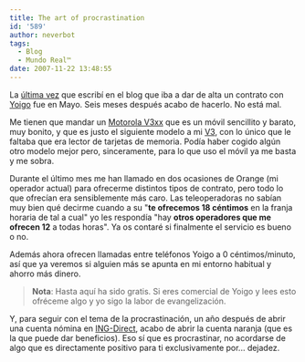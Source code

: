 ```yaml
---
title: The art of procrastination
id: '589'
author: neverbot
tags:
  - Blog
  - Mundo Real™
date: 2007-11-22 13:48:55
---
```


La [última vez](http://localhost:8000/neverbot/como-mantener-a-un-tonto-feliz-ii/) que escribí en el blog que iba a dar de alta un contrato con [Yoigo](http://www.yoigo.es/) fue en Mayo. Seis meses después acabo de hacerlo. No está mal.

Me tienen que mandar un [Motorola V3xx](http://www.motorola.com/consumer/v/index.jsp?vgnextoid=cd7e914ec0801110VgnVCM1000008206b00aRCRD&show=productHome) que es un móvil sencillito y barato, muy bonito, y que es justo el siguiente modelo a mi [V3](http://www.motorola.com/consumer/v/index.jsp?vgnextoid=6c8f971bdf20c010VgnVCM1000008206b00aRCRD&show=productHome), con lo único que le faltaba que era lector de tarjetas de memoria. Podía haber cogido algún otro modelo mejor pero, sinceramente, para lo que uso el móvil ya me basta y me sobra.

Durante el último mes me han llamado en dos ocasiones de Orange (mi operador actual) para ofrecerme distintos tipos de contrato, pero todo lo que ofrecían era sensiblemente más caro. Las teleoperadoras no sabían muy bien qué decirme cuando a su "**te ofrecemos 18 céntimos** en la franja horaria de tal a cual" yo les respondía "hay **otros operadores que me ofrecen 12** a todas horas". Ya os contaré si finalmente el servicio es bueno o no.

Además ahora ofrecen llamadas entre teléfonos Yoigo a 0 céntimos/minuto, así que ya veremos si alguien más se apunta en mi entorno habitual y ahorro más dinero.

> **Nota**: Hasta aquí ha sido gratis. Si eres comercial de Yoigo y lees esto ofréceme algo y yo sigo la labor de evangelización.

Y, para seguir con el tema de la procrastinación, un año después de abrir una cuenta nómina en [ING-Direct](http://www.ingdirect.es/), acabo de abrir la cuenta naranja (que es la que puede dar beneficios). Eso sí que es procrastinar, no acordarse de algo que es directamente positivo para ti exclusivamente por... dejadez.